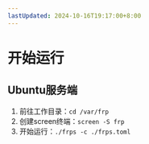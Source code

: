 ```yaml
---
lastUpdated: 2024-10-16T19:17:00+8:00
---
```


# 开始运行

## Ubuntu服务端

1. 前往工作目录：```cd /var/frp```
2. 创建screen终端：```screen -S frp```
3. 开始运行：```./frps -c ./frps.toml```